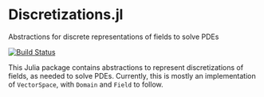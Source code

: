 # Discretizations.jl

Abstractions for discrete representations of fields to solve PDEs

[![Build Status](https://travis-ci.org/eschnett/Discretizations.jl.svg?branch=master)](https://travis-ci.org/eschnett/Discretizations.jl)

This Julia package contains abstractions to represent discretizations
of fields, as needed to solve PDEs. Currently, this is mostly an
implementation of `VectorSpace`, with `Domain` and `Field` to follow.
